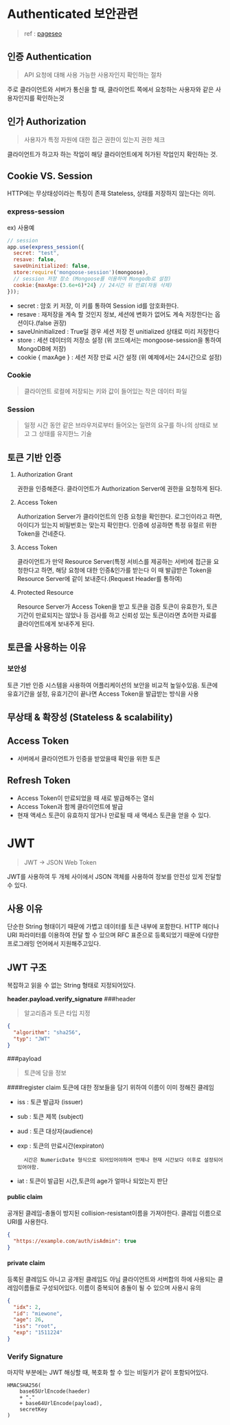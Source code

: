 # Authenticated 보안관련
> ref : [pageseo](https://gngsn.tistory.com/31)

## 인증 Authentication
> API 요청에 대해 사용 가능한 사용자인지 확인하는 절차

주로 클라이언트와 서버가 통신을 할 때, 클라이언트 쪽에서 요청하는 사용자와 같은 사용자인지를 확인하는것

## 인가 Authorization
> 사용자가 특정 자원에 대한 접근 권한이 있는지 권한 체크

클라이언트가 하고자 하는 작업이 해당 클라이언트에게 허가된 작업인지 확인하는 것.

## Cookie VS. Session

HTTP에는 무상태성이라는 특징이 존재
Stateless, 상태를 저장하지 않는다는 의미.

### express-session

ex) 사용예
```javascript
// session
app.use(express_session({
  secret: "test", 
  resave: false, 
  saveUninitialized: false,
  store:require('mongoose-session')(mongoose), 
  // session 저장 장소 (Mongoose를 이용하여 Mongodb로 설정)
  cookie:{maxAge:(3.6e+6)*24} // 24시간 뒤 만료(자동 삭제)
}));
```

- secret : 암호 키 저장, 이 키를 통하여 Session id를 암호화한다.
- resave :  재저장을 계속 할 것인지 정보, 세션에 변화가 없어도 계속 저장한다는 옵션이다.(false 권장)
- saveUninitialized : True일 경우 세션 저장 전 unitialized 상태로 미리 저장한다
- store : 세션 데이터의 저장소 설정 (위 코드에서는 mongoose-session을 통하여 MongoDB에 저장)
- cookie { maxAge } : 세션 저장 만료 시간 설정 (위 예제에서는 24시간으로 설정)
### Cookie
> 클라이언트 로컬에 저장되는 키와 값이 들어있는 작은 데이터 파일

### Session
> 일정 시간 동안 같은 브라우저로부터 들어오는 일련의 요구를 하나의 상태로 보고 그 상태를 유지한느 기술

## 토큰 기반 인증
1. Authorization Grant

   권한을 인증해준다.
   클라이언트가 Authorization Server에 권한을 요청하게 된다.
2. Access Token

   Authorization Server가 클라이언트의 인증 요청을 확인한다.
   로그인이라고 하면, 아이디가 있는지 비밀번호는 맞는지 확인한다.
   인증에 성공하면 특정 유절르 위한 Token을 건네준다.
3. Access Token

   클라이언트가 만약 Resource Server(특정 서비스를 제공하는 서버)에 접근을 요청한다고 하면, 해당 요청에 대한 인증&인가를 받는다
   이 때 발급받은 Token을 Resource Server에 같이 보내준다.(Request Header를 통하여)
4. Protected Resource

   Resource Server가 Access Token을 받고 토큰을 검증
   토큰이 유효한가, 토큰 기간이 만료되지는 않았나 등 검사를 하고 신뢰성 있는 토큰이라면 쵸어한 자료를 클라이언트에게 보내주게 된다.

## 토큰을 사용하는 이유

### 보안성
토큰 기반 인증 시스템을 사용하여 어플리케이션의 보안을 비교적 높일수있음.
토큰에 유효기간을 설정, 유효기간이 끝나면 Access Token을 발급받는 방식을 사용

## 무상태 & 확장성 (Stateless & scalability)

## Access Token

- 서버에서 클라이언트가 인증을 받았을때 확인을 위한 토큰
## Refresh Token

- Access Token이 만료되었을 때 새로 발급해주는 열쇠
- Access Token과 함께 클라이언트에 발급
- 현재 액세스 토큰이 유효하지 않거나 만료될 때 새 액세스 토큰을 얻을 수 있다.

# JWT
> JWT -> JSON Web Token

JWT를 사용하여 두 개체 사이에서 JSON 객체를 사용하여 정보를 안전성 있게 전달할 수 있다.


## 사용 이유
단순한 String 형태이기 때문에 가볍고 데이터를 토큰 내부에 포함한다.
HTTP 헤더나 URI 파라미터를 이용하여 전달 할 수 있으며 RFC 표준으로 등록되었기 때문에 다양한 프로그래밍 언어에서 지원해주고있다.

## JWT 구조
복잡하고 읽을 수 없는 String 형태로 지정되어있다.


__header.payload.verify_signature__
###header
> 알고리즘과 토큰 타입 지정
```json
{
  "algorithm": "sha256",
  "typ": "JWT"
}
```
###payload
> 토큰에 담을 정보

####register claim
토큰에 대한 정보들을 담기 위하여 이름이 이미 정해진 클레임

- iss : 토큰 발급자 (issuer)
- sub : 토큰 제목 (subject)
- aud : 토큰 대상자(audience)
- exp : 토큰의 만료시간(expiraton) 
        
        시간은 NumericDate 형식으로 되어있어야하며 언제나 현재 시간보다 이후로 설정되어 있어야함.
- iat : 토큰이 발급된 시간,토큰의 age가 얼마나 되었는지 판단
#### public claim
공개된 클레임-충돌이 방지된 collision-resistant이름을 가져야한다.
클레임 이름으로 URI를 사용한다.
```json
{
  "https://example.com/auth/isAdmin": true
}
```

#### private claim
등록된 클레임도 아니고 공개된 클레임도 아님
클라이언트와 서버합의 하에 사용되는 클레임이름들로 구성되어있다.
이름이 중복되어 충돌이 될 수 있으며 사용시 유의

```json
{
  "idx": 2,
  "id": "miewone",
  "age": 26,
  "iss": "root",
  "exp": "1511224"
}
```

### Verify Signature
마지막 부분에는 JWT 해싱할 때, 복호화 할 수 있는 비밀키가 같이 포함되어있다.
```text
HMACSHA256(
    base65UrlEncode(haeder)
    + "."
    + base64UrlEncode(payload),
    secretKey
)
```
